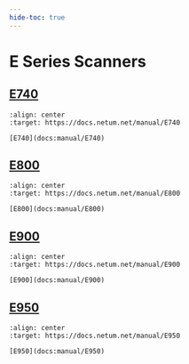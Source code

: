 ```yaml
---
hide-toc: true
---
```



# E Series Scanners


## [E740](docs:manual/E740)

```{figure} ../media/series/E740.jpg
:align: center
:target: https://docs.netum.net/manual/E740

[E740](docs:manual/E740)
```

## [E800](docs:manual/E800)


```{figure} ../media/series/E800.jpg
:align: center
:target: https://docs.netum.net/manual/E800

[E800](docs:manual/E800)
```

## [E900](docs:manual/E900)


```{figure} ../media/series/E900.jpg
:align: center
:target: https://docs.netum.net/manual/E900

[E900](docs:manual/E900)
```

## [E950](docs:manual/E950)

```{figure} ../media/series/E950.jpg
:align: center
:target: https://docs.netum.net/manual/E950

[E950](docs:manual/E950)
```

